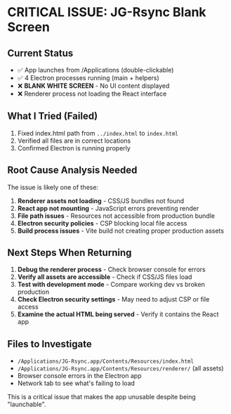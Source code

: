 # CRITICAL ISSUE: JG-Rsync Blank Screen

## Current Status
- ✅ App launches from /Applications (double-clickable)
- ✅ 4 Electron processes running (main + helpers)
- ❌ **BLANK WHITE SCREEN** - No UI content displayed
- ❌ Renderer process not loading the React interface

## What I Tried (Failed)
1. Fixed index.html path from `../index.html` to `index.html`
2. Verified all files are in correct locations
3. Confirmed Electron is running properly

## Root Cause Analysis Needed
The issue is likely one of these:
1. **Renderer assets not loading** - CSS/JS bundles not found
2. **React app not mounting** - JavaScript errors preventing render
3. **File path issues** - Resources not accessible from production bundle
4. **Electron security policies** - CSP blocking local file access
5. **Build process issues** - Vite build not creating proper production assets

## Next Steps When Returning
1. **Debug the renderer process** - Check browser console for errors
2. **Verify all assets are accessible** - Check if CSS/JS files load
3. **Test with development mode** - Compare working dev vs broken production
4. **Check Electron security settings** - May need to adjust CSP or file access
5. **Examine the actual HTML being served** - Verify it contains the React app

## Files to Investigate
- `/Applications/JG-Rsync.app/Contents/Resources/index.html`
- `/Applications/JG-Rsync.app/Contents/Resources/renderer/` (all assets)
- Browser console errors in the Electron app
- Network tab to see what's failing to load

This is a critical issue that makes the app unusable despite being "launchable".
